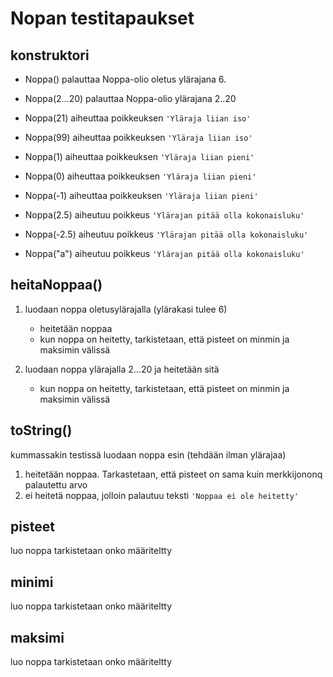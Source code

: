 # Nopan testitapaukset

## konstruktori
-   Noppa() palauttaa Noppa-olio oletus ylärajana 6.
-   Noppa(2...20) palauttaa Noppa-olio ylärajana 2..20

-   Noppa(21) aiheuttaa poikkeuksen  `'Yläraja liian iso'`
-   Noppa(99) aiheuttaa poikkeuksen  `'Yläraja liian iso'`
-   Noppa(1) aiheuttaa poikkeuksen  `'Yläraja liian pieni'`
-   Noppa(0) aiheuttaa poikkeuksen  `'Yläraja liian pieni'`
-   Noppa(-1) aiheuttaa poikkeuksen  `'Yläraja liian pieni'`

-   Noppa(2.5) aiheutuu poikkeus `'Ylärajan pitää olla kokonaisluku'`
-   Noppa(-2.5) aiheutuu poikkeus `'Ylärajan pitää olla kokonaisluku'`
-   Noppa("a") aiheutuu poikkeus `'Ylärajan pitää olla kokonaisluku'`


## **heitaNoppaa()**
1. luodaan noppa oletusylärajalla (ylärakasi tulee 6)
    -   heitetään noppaa
    -   kun noppa on heitetty, tarkistetaan, että pisteet on minmin ja maksimin välissä

2. luodaan noppa ylärajalla 2...20 ja heitetään sitä
    -   kun noppa on heitetty, tarkistetaan, että pisteet on minmin ja maksimin välissä

## **toString()**

kummassakin testissä luodaan noppa esin
(tehdään ilman ylärajaa)

1. heitetään noppaa. Tarkastetaan, että pisteet on sama kuin merkkijononq palautettu arvo
2. ei heitetä noppaa, jolloin palautuu teksti `'Noppaa ei ole heitetty'`

## **pisteet**
luo noppa
tarkistetaan onko määriteltty

## **minimi**
luo noppa
tarkistetaan onko määriteltty


## **maksimi**
luo noppa
tarkistetaan onko määriteltty